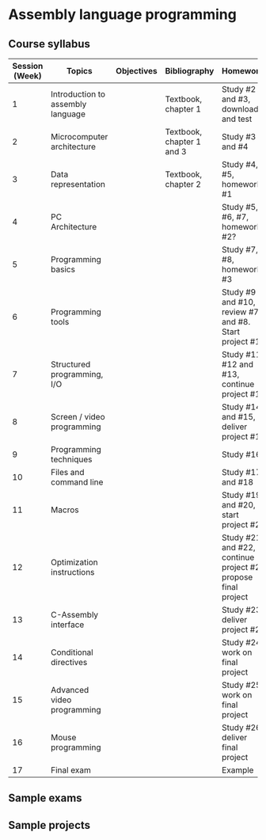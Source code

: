 # Assembly language programming

## Course syllabus

| Session (Week) | Topics | Objectives | Bibliography | Homework |
|---------|---------|---------|---------|---------|
| 1 | Introduction to assembly language | | Textbook, chapter 1 | Study #2 and #3, download and test |
| 2 | Microcomputer architecture | | Textbook, chapter 1 and 3 | Study #3 and #4 |
| 3 | Data representation | | Textbook, chapter 2 | Study #4, #5, homework #1 |
| 4 | PC Architecture | | | Study #5, #6, #7, homework #2? |
| 5 | Programming basics | | | Study #7, #8, homework #3 |
| 6 | Programming tools | | | Study #9 and #10, review #7 and #8. Start project #1 |
| 7 | Structured programming, I/O | | | Study #11, #12 and #13, continue project #1 |
| 8 | Screen / video programming | | | Study #14 and #15, deliver project #1 |
| 9 | Programming techniques  | | | Study #16 |
| 10 | Files and command line  | | | Study #17 and #18 |
| 11 | Macros | | | Study #19 and #20, start project #2 |
| 12 | Optimization instructions | | | Study #21 and #22, continue project #2, propose final project |
| 13 | C-Assembly interface | | | Study #23, deliver project #2 |
| 14 | Conditional directives | | | Study #24, work on final project |
| 15 | Advanced video programming | | | Study #25, work on final project |
| 16 | Mouse programming | | | Study #26, deliver final project  |
| 17 | Final exam | | | Example  |

## Sample exams

## Sample projects

